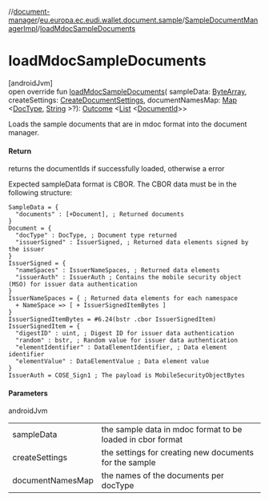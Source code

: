 //[document-manager](../../../index.md)/[eu.europa.ec.eudi.wallet.document.sample](../index.md)/[SampleDocumentManagerImpl](index.md)/[loadMdocSampleDocuments](load-mdoc-sample-documents.md)

# loadMdocSampleDocuments

[androidJvm]\
open override fun [loadMdocSampleDocuments](load-mdoc-sample-documents.md)(
sampleData: [ByteArray](https://kotlinlang.org/api/latest/jvm/stdlib/kotlin-stdlib/kotlin/-byte-array/index.html),
createSettings: [CreateDocumentSettings](../../eu.europa.ec.eudi.wallet.document/-create-document-settings/index.md),
documentNamesMap: [Map](https://kotlinlang.org/api/latest/jvm/stdlib/kotlin-stdlib/kotlin.collections/-map/index.html)
&lt;[DocType](../../eu.europa.ec.eudi.wallet.document/-doc-type/index.md), [String](https://kotlinlang.org/api/latest/jvm/stdlib/kotlin-stdlib/kotlin/-string/index.html)
&gt;?): [Outcome](../../eu.europa.ec.eudi.wallet.document/-outcome/index.md)
&lt;[List](https://kotlinlang.org/api/latest/jvm/stdlib/kotlin-stdlib/kotlin.collections/-list/index.html)
&lt;[DocumentId](../../eu.europa.ec.eudi.wallet.document/-document-id/index.md)&gt;&gt;

Loads the sample documents that are in mdoc format into the document manager.

#### Return

returns the documentIds if successfully loaded, otherwise a error

Expected sampleData format is CBOR. The CBOR data must be in the following structure:

```cddl
SampleData = {
  "documents" : [+Document], ; Returned documents
}
Document = {
  "docType" : DocType, ; Document type returned
  "issuerSigned" : IssuerSigned, ; Returned data elements signed by the issuer
}
IssuerSigned = {
  "nameSpaces" : IssuerNameSpaces, ; Returned data elements
  "issuerAuth" : IssuerAuth ; Contains the mobile security object (MSO) for issuer data authentication
}
IssuerNameSpaces = { ; Returned data elements for each namespace
  + NameSpace => [ + IssuerSignedItemBytes ]
}
IssuerSignedItemBytes = #6.24(bstr .cbor IssuerSignedItem)
IssuerSignedItem = {
  "digestID" : uint, ; Digest ID for issuer data authentication
  "random" : bstr, ; Random value for issuer data authentication
  "elementIdentifier" : DataElementIdentifier, ; Data element identifier
  "elementValue" : DataElementValue ; Data element value
}
IssuerAuth = COSE_Sign1 ; The payload is MobileSecurityObjectBytes
```

#### Parameters

androidJvm

| | |
|---|---|
| sampleData | the sample data in mdoc format to be loaded in cbor format |
| createSettings | the settings for creating new documents for the sample |
| documentNamesMap | the names of the documents per docType |

